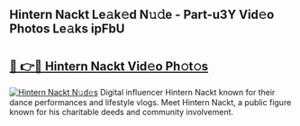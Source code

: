 ## Hintern Nackt Le𝚊k𝚎d N𝚞𝚍e - Part-u3Y Vid𝚎o Photos Le𝚊ks ipFbU

# <h2><a href="http://fb3xir.evod.top/?m=Hintern+Nackt">🔗 👉🔴 Hintern Nackt Vid𝚎o Ph𝚘t𝚘s</a></h2>

[![Hintern Nackt N𝚞d𝚎s](https://i.imgur.com/8V9OHl7.gif)](http://fb3xir.evod.top/?m=Hintern+Nackt)
Digital influencer Hintern Nackt known for their dance performances and lifestyle vlogs. Meet Hintern Nackt, a public figure known for his charitable deeds and community involvement. 
